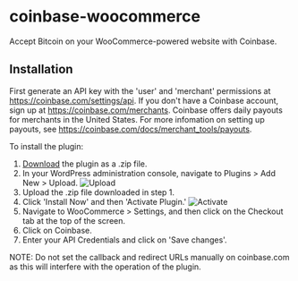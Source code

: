 coinbase-woocommerce
====================

Accept Bitcoin on your WooCommerce-powered website with Coinbase.

## Installation

First generate an API key with the 'user' and 'merchant' permissions at https://coinbase.com/settings/api. If you don't have a Coinbase account, sign up at https://coinbase.com/merchants. Coinbase offers daily payouts for merchants in the United States. For more infomation on setting up payouts, see https://coinbase.com/docs/merchant_tools/payouts.

To install the plugin:

1. [Download](https://github.com/coinbase/coinbase-woocommerce/archive/master.zip) the plugin as a .zip file.
2. In your WordPress administration console, navigate to Plugins > Add New > Upload. ![Upload](http://i.imgur.com/5TEbBaF.png)
3. Upload the .zip file downloaded in step 1.
4. Click 'Install Now' and then 'Activate Plugin.' ![Activate](http://i.imgur.com/j8IzyJm.png)
5. Navigate to WooCommerce > Settings, and then click on the Checkout tab at the top of the screen.
6. Click on Coinbase.
7. Enter your API Credentials and click on 'Save changes'.

NOTE: Do not set the callback and redirect URLs manually on coinbase.com as this will interfere with the operation of the plugin.
